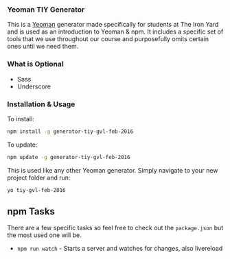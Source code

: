 ### Yeoman TIY Generator

This is a [Yeoman](http://yeoman.io/) generator made specifically for students at The Iron Yard and is used as an introduction to Yeoman & npm. It includes a specific set of tools that we use throughout our course and purposefully omits certain ones until we need them.

### What is Optional

* Sass
* Underscore

### Installation & Usage

To install:

```sh
npm install -g generator-tiy-gvl-feb-2016
```

To update:

```sh
npm update -g generator-tiy-gvl-feb-2016
```

This is used like any other Yeoman generator. Simply navigate to your new project folder and run:

```sh
yo tiy-gvl-feb-2016
```

## npm Tasks

There are a few specific tasks so feel free to check out the `package.json` but the most used one will be.

* `npm run watch` - Starts a server and watches for changes, also livereload
